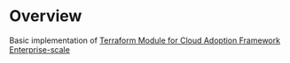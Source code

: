 # Overview
Basic implementation of [Terraform Module for Cloud Adoption Framework Enterprise-scale](https://registry.terraform.io/modules/Azure/caf-enterprise-scale/azurerm/latest)

